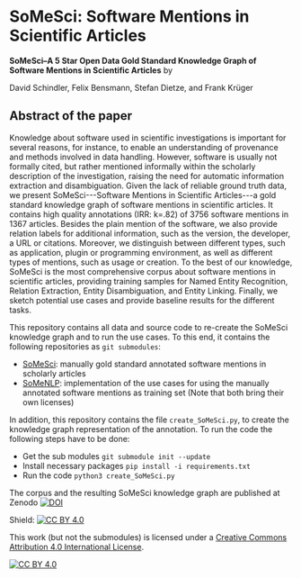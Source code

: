 # **SoMeSci**: **So**ftware **Me**ntions in **Sci**entific Articles

**SoMeSci–A 5 Star Open Data Gold Standard Knowledge Graph of Software Mentions in Scientific Articles** by

David Schindler, Felix Bensmann, Stefan Dietze, and Frank Krüger

## Abstract of the paper
Knowledge about software used in scientific investigations is important for several reasons, for instance, to enable an understanding of provenance and methods involved in data handling.
However, software is usually not formally cited, but rather mentioned informally within the scholarly description of the investigation, raising the need for automatic information extraction and disambiguation. 
Given the lack of reliable ground truth data, we present SoMeSci---Software Mentions in Scientific Articles---a gold standard knowledge graph of software mentions in scientific articles. 
It contains high quality annotations (IRR: k=.82) of 3756 software mentions in 1367 articles. 
Besides the plain mention of the software, we also provide relation labels for additional information, such as the version, the developer, a URL or citations. 
Moreover, we distinguish between different types, such as application, plugin or programming environment, as well as different types of mentions, such as usage or creation.
To the best of our knowledge, SoMeSci is the most comprehensive corpus about software mentions in scientific articles, providing training samples for Named Entity Recognition, Relation Extraction, Entity Disambiguation, and Entity Linking.
Finally, we sketch potential use cases and provide baseline results for the different tasks.


This repository contains all data and source code to re-create the SoMeSci knowledge graph and to run the use cases.
To this end, it contains the following repositories as `git submodules`:

* [SoMeSci](https://github.com/dave-s477/SoMeSci/): manually gold standard annotated software mentions in scholarly articles 
* [SoMeNLP](https://github.com/dave-s477/SoMeNLP): implementation of the use cases for using the manually annotated software mentions as training set
(Note that both bring their own licenses)

In addition, this repository contains the file `create_SoMeSci.py`, to create the knowledge graph representation of the annotation.
To run the code the following steps have to be done:
* Get the sub modules `git submodule init --update`
* Install necessary packages `pip install -i requirements.txt`
* Run the code `python3 create_SoMeSci.py` 

The corpus and the resulting SoMeSci knowledge graph are published at Zenodo [![DOI](https://zenodo.org/badge/DOI/10.5281/zenodo.4701764.svg)](https://doi.org/10.5281/zenodo.4701764)



Shield: [![CC BY 4.0][cc-by-shield]][cc-by]

This work (but not the submodules) is licensed under a [Creative Commons Attribution 4.0 International
License][cc-by].

[![CC BY 4.0][cc-by-image]][cc-by]

[cc-by]: http://creativecommons.org/licenses/by/4.0/
[cc-by-image]: https://i.creativecommons.org/l/by/4.0/88x31.png
[cc-by-shield]: https://img.shields.io/badge/License-CC%20BY%204.0-lightgrey.svg
